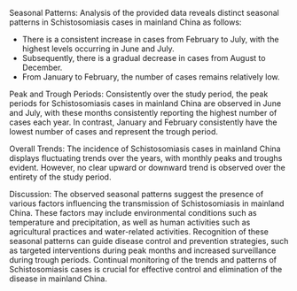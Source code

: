 Seasonal Patterns:
Analysis of the provided data reveals distinct seasonal patterns in Schistosomiasis cases in mainland China as follows:
- There is a consistent increase in cases from February to July, with the highest levels occurring in June and July.
- Subsequently, there is a gradual decrease in cases from August to December.
- From January to February, the number of cases remains relatively low.

Peak and Trough Periods:
Consistently over the study period, the peak periods for Schistosomiasis cases in mainland China are observed in June and July, with these months consistently reporting the highest number of cases each year.
In contrast, January and February consistently have the lowest number of cases and represent the trough period.

Overall Trends:
The incidence of Schistosomiasis cases in mainland China displays fluctuating trends over the years, with monthly peaks and troughs evident. However, no clear upward or downward trend is observed over the entirety of the study period.

Discussion:
The observed seasonal patterns suggest the presence of various factors influencing the transmission of Schistosomiasis in mainland China. These factors may include environmental conditions such as temperature and precipitation, as well as human activities such as agricultural practices and water-related activities. Recognition of these seasonal patterns can guide disease control and prevention strategies, such as targeted interventions during peak months and increased surveillance during trough periods. Continual monitoring of the trends and patterns of Schistosomiasis cases is crucial for effective control and elimination of the disease in mainland China.